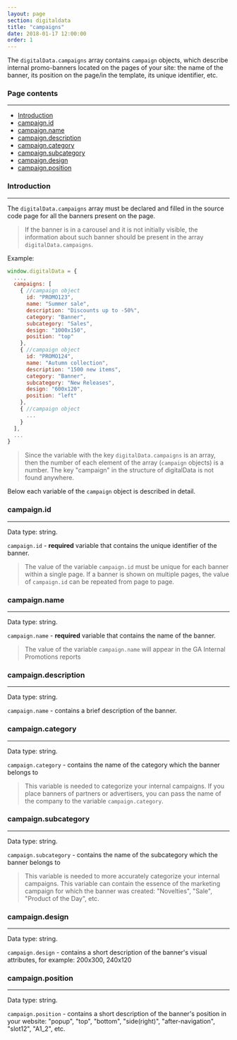 ```yaml
---
layout: page
section: digitaldata
title: "campaigns"
date: 2018-01-17 12:00:00
order: 1
---
```


The `digitalData.campaigns` array contains `campaign` objects, which describe internal promo-banners located on the pages of your site: the name of the banner, its position on the page/in the template, its unique identifier, etc.

### Page contents
------
<ul class="page-navigation">
  <li><a href="#0">Introduction</a></li>
  <li><a href="#1">campaign.id</a></li>
  <li><a href="#2">campaign.name</a></li>
  <li><a href="#3">campaign.description</a></li>
  <li><a href="#4">campaign.category</a></li>
  <li><a href="#5">campaign.subcategory</a></li>
  <li><a href="#6">campaign.design</a></li>
  <li><a href="#7">campaign.position</a></li>
</ul>


### <a name="0"></a>Introduction
------
The `digitalData.campaigns` array must be declared and filled in the source code page for all the banners present on the page.
>If the banner is in a carousel and it is not initially visible, the information about such banner should be present in the array `digitalData.campaigns`.

Example:
```javascript
window.digitalData = {
  ...,
  campaigns: [
    { //campaign object
      id: "PROMO123",
      name: "Summer sale",
      description: "Discounts up to -50%",
      category: "Banner",
      subcategory: "Sales",
      design: "1000x150",
      position: "top"
    },
    { //campaign object
      id: "PROMO124",
      name: "Autumn collection",
      description: "1500 new items",
      category: "Banner",
      subcategory: "New Releases",
      design: "600x120",
      position: "left"
    },
    { //campaign object
      ...
    }
  ],
  ...
}
```

>Since the variable with the key `digitalData.campaigns` is an array, then the number of each element of the array (`campaign` objects) is a number. The key "campaign" in the structure of digitalData is not found anywhere.

Below each variable of the `campaign` object is described in detail.

### <a name="1"></a>campaign.id
------
Data type: string.

`campaign.id` - **required** variable that contains the unique identifier of the banner.

>The value of the variable `campaign.id` must be unique for each banner within a single page. If a banner is shown on multiple pages, the value of `campaign.id` can be repeated from page to page.

### <a name="2"></a>campaign.name
------
Data type: string.

`campaign.name` - **required** variable that contains the name of the banner.

>The value of the variable `campaign.name` will appear in the GA Internal Promotions reports

### <a name="3"></a>campaign.description
------
Data type: string.

`campaign.name` - contains a brief description of the banner.

### <a name="4"></a>campaign.category
------
Data type: string.

`campaign.category` - contains the name of the category which the banner belongs to

>This variable is needed to categorize your internal campaigns. If you place banners of partners or advertisers, you can pass the name of the company to the variable `campaign.category`.

### <a name="5"></a>campaign.subcategory
------
Data type: string.

`campaign.subcategory` - contains the name of the subcategory which the banner belongs to

>This variable is needed to more accurately categorize your internal campaigns. This variable can contain the essence of the marketing campaign for which the banner was created: "Novelties", "Sale", "Product of the Day", etc.

### <a name="6"></a>campaign.design
------
Data type: string.

`campaign.design` - contains a short description of the banner's visual attributes, for example: 200x300, 240x120

### <a name="7"></a>campaign.position
------
Data type: string.

`campaign.position` - contains a short description of the banner's position in your website: "popup", "top", "bottom", "side(right)", "after-navigation", "slot12", "A1_2", etc.